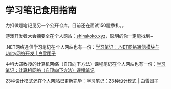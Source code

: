 # 学习笔记食用指南
力扣做题笔记见另一个公开仓库，目前还在面试150题挣扎。。

游戏开发者大会摘要全在个人网站：[shirakoko.xyz](http://www.shirakoko.xyz)，聪明的你一定能找到~

.NET网络通信学习笔记在个人网站也有一份：[学习笔记：.NET网络通信模块与Unity网络开发 | 白雪团子](https://www.shirakoko.xyz/article/note-01)

中科大郑教授的计算机网络（自顶向下方法）课程笔记在个人网站也有一份：[学习笔记：计算机网络（自顶向下方法）课程笔记](https://www.shirakoko.xyz/article/top-down)

23种设计模式还在个人网站已更新完毕：[学习笔记：23种设计模式 | 白雪团子](https://www.shirakoko.xyz/article/design-pattern)
